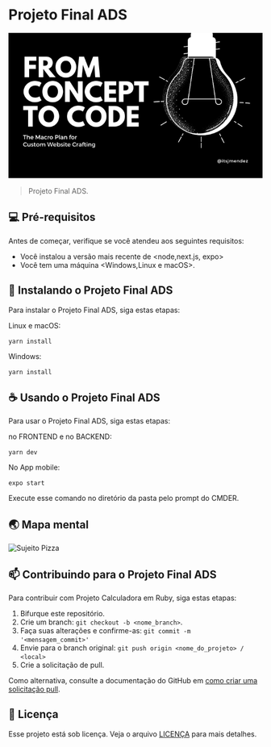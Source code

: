
# Projeto Final ADS

<img src="imagem.png" alt="Exemplo imagem">

> Projeto Final ADS.

## 💻 Pré-requisitos

Antes de começar, verifique se você atendeu aos seguintes requisitos:

* Você instalou a versão mais recente de <node,next.js, expo>
* Você tem uma máquina <Windows,Linux e macOS>.

## 🚀 Instalando o Projeto Final ADS

Para instalar o Projeto Final ADS, siga estas etapas:

Linux e macOS:

```
yarn install
```


Windows:

```
yarn install
```

## ☕ Usando o Projeto Final ADS

Para usar o Projeto Final ADS, siga estas etapas:

no FRONTEND e no BACKEND:
```
yarn dev
```
No App mobile: 
```
expo start
```

Execute esse comando no diretório da pasta pelo prompt do CMDER.

## 🌏 Mapa mental
![Sujeito Pizza]([[github.com/DanielSantin1/ProjetoFinalADS/edit/main/](https://github.com/DanielSantin1/ProjetoFinalADS/edit/main/SujeitoPizza)](https://github.com/DanielSantin1/ProjetoFinalADS/blob/main/Sujeito%20Pizza.png))

## 📫 Contribuindo para o Projeto Final ADS

Para contribuir com Projeto Calculadora em Ruby, siga estas etapas:

1. Bifurque este repositório.
2. Crie um branch: `git checkout -b <nome_branch>`.
3. Faça suas alterações e confirme-as: `git commit -m '<mensagem_commit>'`
4. Envie para o branch original: `git push origin <nome_do_projeto> / <local>`
5. Crie a solicitação de pull.

Como alternativa, consulte a documentação do GitHub em [como criar uma solicitação pull](https://help.github.com/en/github/collaborating-with-issues-and-pull-requests/creating-a-pull-request).

## 📝 Licença

Esse projeto está sob licença. Veja o arquivo [LICENÇA](LICENSE.md) para mais detalhes.
